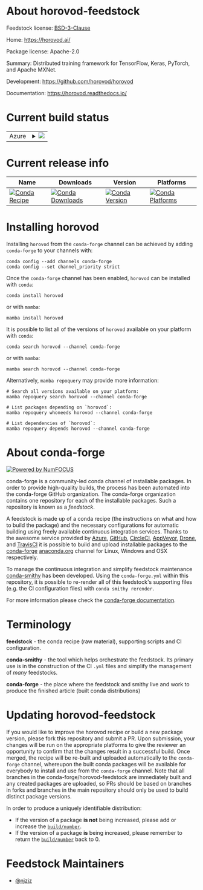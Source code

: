 About horovod-feedstock
=======================

Feedstock license: [BSD-3-Clause](https://github.com/conda-forge/horovod-feedstock/blob/main/LICENSE.txt)

Home: https://horovod.ai/

Package license: Apache-2.0

Summary: Distributed training framework for TensorFlow, Keras, PyTorch, and Apache MXNet.

Development: https://github.com/horovod/horovod

Documentation: https://horovod.readthedocs.io/

Current build status
====================


<table>
    
  <tr>
    <td>Azure</td>
    <td>
      <details>
        <summary>
          <a href="https://dev.azure.com/conda-forge/feedstock-builds/_build/latest?definitionId=20800&branchName=main">
            <img src="https://dev.azure.com/conda-forge/feedstock-builds/_apis/build/status/horovod-feedstock?branchName=main">
          </a>
        </summary>
        <table>
          <thead><tr><th>Variant</th><th>Status</th></tr></thead>
          <tbody><tr>
              <td>linux_64_cuda_compilerNonecuda_compiler_versionNonecxx_compiler_version12mpimpichpython3.10.____cpython</td>
              <td>
                <a href="https://dev.azure.com/conda-forge/feedstock-builds/_build/latest?definitionId=20800&branchName=main">
                  <img src="https://dev.azure.com/conda-forge/feedstock-builds/_apis/build/status/horovod-feedstock?branchName=main&jobName=linux&configuration=linux%20linux_64_cuda_compilerNonecuda_compiler_versionNonecxx_compiler_version12mpimpichpython3.10.____cpython" alt="variant">
                </a>
              </td>
            </tr><tr>
              <td>linux_64_cuda_compilerNonecuda_compiler_versionNonecxx_compiler_version12mpimpichpython3.11.____cpython</td>
              <td>
                <a href="https://dev.azure.com/conda-forge/feedstock-builds/_build/latest?definitionId=20800&branchName=main">
                  <img src="https://dev.azure.com/conda-forge/feedstock-builds/_apis/build/status/horovod-feedstock?branchName=main&jobName=linux&configuration=linux%20linux_64_cuda_compilerNonecuda_compiler_versionNonecxx_compiler_version12mpimpichpython3.11.____cpython" alt="variant">
                </a>
              </td>
            </tr><tr>
              <td>linux_64_cuda_compilerNonecuda_compiler_versionNonecxx_compiler_version12mpimpichpython3.8.____cpython</td>
              <td>
                <a href="https://dev.azure.com/conda-forge/feedstock-builds/_build/latest?definitionId=20800&branchName=main">
                  <img src="https://dev.azure.com/conda-forge/feedstock-builds/_apis/build/status/horovod-feedstock?branchName=main&jobName=linux&configuration=linux%20linux_64_cuda_compilerNonecuda_compiler_versionNonecxx_compiler_version12mpimpichpython3.8.____cpython" alt="variant">
                </a>
              </td>
            </tr><tr>
              <td>linux_64_cuda_compilerNonecuda_compiler_versionNonecxx_compiler_version12mpimpichpython3.9.____cpython</td>
              <td>
                <a href="https://dev.azure.com/conda-forge/feedstock-builds/_build/latest?definitionId=20800&branchName=main">
                  <img src="https://dev.azure.com/conda-forge/feedstock-builds/_apis/build/status/horovod-feedstock?branchName=main&jobName=linux&configuration=linux%20linux_64_cuda_compilerNonecuda_compiler_versionNonecxx_compiler_version12mpimpichpython3.9.____cpython" alt="variant">
                </a>
              </td>
            </tr><tr>
              <td>linux_64_cuda_compilerNonecuda_compiler_versionNonecxx_compiler_version12mpiopenmpipython3.10.____cpython</td>
              <td>
                <a href="https://dev.azure.com/conda-forge/feedstock-builds/_build/latest?definitionId=20800&branchName=main">
                  <img src="https://dev.azure.com/conda-forge/feedstock-builds/_apis/build/status/horovod-feedstock?branchName=main&jobName=linux&configuration=linux%20linux_64_cuda_compilerNonecuda_compiler_versionNonecxx_compiler_version12mpiopenmpipython3.10.____cpython" alt="variant">
                </a>
              </td>
            </tr><tr>
              <td>linux_64_cuda_compilerNonecuda_compiler_versionNonecxx_compiler_version12mpiopenmpipython3.11.____cpython</td>
              <td>
                <a href="https://dev.azure.com/conda-forge/feedstock-builds/_build/latest?definitionId=20800&branchName=main">
                  <img src="https://dev.azure.com/conda-forge/feedstock-builds/_apis/build/status/horovod-feedstock?branchName=main&jobName=linux&configuration=linux%20linux_64_cuda_compilerNonecuda_compiler_versionNonecxx_compiler_version12mpiopenmpipython3.11.____cpython" alt="variant">
                </a>
              </td>
            </tr><tr>
              <td>linux_64_cuda_compilerNonecuda_compiler_versionNonecxx_compiler_version12mpiopenmpipython3.8.____cpython</td>
              <td>
                <a href="https://dev.azure.com/conda-forge/feedstock-builds/_build/latest?definitionId=20800&branchName=main">
                  <img src="https://dev.azure.com/conda-forge/feedstock-builds/_apis/build/status/horovod-feedstock?branchName=main&jobName=linux&configuration=linux%20linux_64_cuda_compilerNonecuda_compiler_versionNonecxx_compiler_version12mpiopenmpipython3.8.____cpython" alt="variant">
                </a>
              </td>
            </tr><tr>
              <td>linux_64_cuda_compilerNonecuda_compiler_versionNonecxx_compiler_version12mpiopenmpipython3.9.____cpython</td>
              <td>
                <a href="https://dev.azure.com/conda-forge/feedstock-builds/_build/latest?definitionId=20800&branchName=main">
                  <img src="https://dev.azure.com/conda-forge/feedstock-builds/_apis/build/status/horovod-feedstock?branchName=main&jobName=linux&configuration=linux%20linux_64_cuda_compilerNonecuda_compiler_versionNonecxx_compiler_version12mpiopenmpipython3.9.____cpython" alt="variant">
                </a>
              </td>
            </tr><tr>
              <td>linux_64_cuda_compilernvcccuda_compiler_version11.2cxx_compiler_version10mpimpichpython3.10.____cpython</td>
              <td>
                <a href="https://dev.azure.com/conda-forge/feedstock-builds/_build/latest?definitionId=20800&branchName=main">
                  <img src="https://dev.azure.com/conda-forge/feedstock-builds/_apis/build/status/horovod-feedstock?branchName=main&jobName=linux&configuration=linux%20linux_64_cuda_compilernvcccuda_compiler_version11.2cxx_compiler_version10mpimpichpython3.10.____cpython" alt="variant">
                </a>
              </td>
            </tr><tr>
              <td>linux_64_cuda_compilernvcccuda_compiler_version11.2cxx_compiler_version10mpimpichpython3.11.____cpython</td>
              <td>
                <a href="https://dev.azure.com/conda-forge/feedstock-builds/_build/latest?definitionId=20800&branchName=main">
                  <img src="https://dev.azure.com/conda-forge/feedstock-builds/_apis/build/status/horovod-feedstock?branchName=main&jobName=linux&configuration=linux%20linux_64_cuda_compilernvcccuda_compiler_version11.2cxx_compiler_version10mpimpichpython3.11.____cpython" alt="variant">
                </a>
              </td>
            </tr><tr>
              <td>linux_64_cuda_compilernvcccuda_compiler_version11.2cxx_compiler_version10mpimpichpython3.8.____cpython</td>
              <td>
                <a href="https://dev.azure.com/conda-forge/feedstock-builds/_build/latest?definitionId=20800&branchName=main">
                  <img src="https://dev.azure.com/conda-forge/feedstock-builds/_apis/build/status/horovod-feedstock?branchName=main&jobName=linux&configuration=linux%20linux_64_cuda_compilernvcccuda_compiler_version11.2cxx_compiler_version10mpimpichpython3.8.____cpython" alt="variant">
                </a>
              </td>
            </tr><tr>
              <td>linux_64_cuda_compilernvcccuda_compiler_version11.2cxx_compiler_version10mpimpichpython3.9.____cpython</td>
              <td>
                <a href="https://dev.azure.com/conda-forge/feedstock-builds/_build/latest?definitionId=20800&branchName=main">
                  <img src="https://dev.azure.com/conda-forge/feedstock-builds/_apis/build/status/horovod-feedstock?branchName=main&jobName=linux&configuration=linux%20linux_64_cuda_compilernvcccuda_compiler_version11.2cxx_compiler_version10mpimpichpython3.9.____cpython" alt="variant">
                </a>
              </td>
            </tr><tr>
              <td>linux_64_cuda_compilernvcccuda_compiler_version11.2cxx_compiler_version10mpiopenmpipython3.10.____cpython</td>
              <td>
                <a href="https://dev.azure.com/conda-forge/feedstock-builds/_build/latest?definitionId=20800&branchName=main">
                  <img src="https://dev.azure.com/conda-forge/feedstock-builds/_apis/build/status/horovod-feedstock?branchName=main&jobName=linux&configuration=linux%20linux_64_cuda_compilernvcccuda_compiler_version11.2cxx_compiler_version10mpiopenmpipython3.10.____cpython" alt="variant">
                </a>
              </td>
            </tr><tr>
              <td>linux_64_cuda_compilernvcccuda_compiler_version11.2cxx_compiler_version10mpiopenmpipython3.11.____cpython</td>
              <td>
                <a href="https://dev.azure.com/conda-forge/feedstock-builds/_build/latest?definitionId=20800&branchName=main">
                  <img src="https://dev.azure.com/conda-forge/feedstock-builds/_apis/build/status/horovod-feedstock?branchName=main&jobName=linux&configuration=linux%20linux_64_cuda_compilernvcccuda_compiler_version11.2cxx_compiler_version10mpiopenmpipython3.11.____cpython" alt="variant">
                </a>
              </td>
            </tr><tr>
              <td>linux_64_cuda_compilernvcccuda_compiler_version11.2cxx_compiler_version10mpiopenmpipython3.8.____cpython</td>
              <td>
                <a href="https://dev.azure.com/conda-forge/feedstock-builds/_build/latest?definitionId=20800&branchName=main">
                  <img src="https://dev.azure.com/conda-forge/feedstock-builds/_apis/build/status/horovod-feedstock?branchName=main&jobName=linux&configuration=linux%20linux_64_cuda_compilernvcccuda_compiler_version11.2cxx_compiler_version10mpiopenmpipython3.8.____cpython" alt="variant">
                </a>
              </td>
            </tr><tr>
              <td>linux_64_cuda_compilernvcccuda_compiler_version11.2cxx_compiler_version10mpiopenmpipython3.9.____cpython</td>
              <td>
                <a href="https://dev.azure.com/conda-forge/feedstock-builds/_build/latest?definitionId=20800&branchName=main">
                  <img src="https://dev.azure.com/conda-forge/feedstock-builds/_apis/build/status/horovod-feedstock?branchName=main&jobName=linux&configuration=linux%20linux_64_cuda_compilernvcccuda_compiler_version11.2cxx_compiler_version10mpiopenmpipython3.9.____cpython" alt="variant">
                </a>
              </td>
            </tr><tr>
              <td>osx_64_mpimpichpython3.10.____cpython</td>
              <td>
                <a href="https://dev.azure.com/conda-forge/feedstock-builds/_build/latest?definitionId=20800&branchName=main">
                  <img src="https://dev.azure.com/conda-forge/feedstock-builds/_apis/build/status/horovod-feedstock?branchName=main&jobName=osx&configuration=osx%20osx_64_mpimpichpython3.10.____cpython" alt="variant">
                </a>
              </td>
            </tr><tr>
              <td>osx_64_mpimpichpython3.11.____cpython</td>
              <td>
                <a href="https://dev.azure.com/conda-forge/feedstock-builds/_build/latest?definitionId=20800&branchName=main">
                  <img src="https://dev.azure.com/conda-forge/feedstock-builds/_apis/build/status/horovod-feedstock?branchName=main&jobName=osx&configuration=osx%20osx_64_mpimpichpython3.11.____cpython" alt="variant">
                </a>
              </td>
            </tr><tr>
              <td>osx_64_mpimpichpython3.8.____cpython</td>
              <td>
                <a href="https://dev.azure.com/conda-forge/feedstock-builds/_build/latest?definitionId=20800&branchName=main">
                  <img src="https://dev.azure.com/conda-forge/feedstock-builds/_apis/build/status/horovod-feedstock?branchName=main&jobName=osx&configuration=osx%20osx_64_mpimpichpython3.8.____cpython" alt="variant">
                </a>
              </td>
            </tr><tr>
              <td>osx_64_mpimpichpython3.9.____cpython</td>
              <td>
                <a href="https://dev.azure.com/conda-forge/feedstock-builds/_build/latest?definitionId=20800&branchName=main">
                  <img src="https://dev.azure.com/conda-forge/feedstock-builds/_apis/build/status/horovod-feedstock?branchName=main&jobName=osx&configuration=osx%20osx_64_mpimpichpython3.9.____cpython" alt="variant">
                </a>
              </td>
            </tr><tr>
              <td>osx_64_mpiopenmpipython3.10.____cpython</td>
              <td>
                <a href="https://dev.azure.com/conda-forge/feedstock-builds/_build/latest?definitionId=20800&branchName=main">
                  <img src="https://dev.azure.com/conda-forge/feedstock-builds/_apis/build/status/horovod-feedstock?branchName=main&jobName=osx&configuration=osx%20osx_64_mpiopenmpipython3.10.____cpython" alt="variant">
                </a>
              </td>
            </tr><tr>
              <td>osx_64_mpiopenmpipython3.11.____cpython</td>
              <td>
                <a href="https://dev.azure.com/conda-forge/feedstock-builds/_build/latest?definitionId=20800&branchName=main">
                  <img src="https://dev.azure.com/conda-forge/feedstock-builds/_apis/build/status/horovod-feedstock?branchName=main&jobName=osx&configuration=osx%20osx_64_mpiopenmpipython3.11.____cpython" alt="variant">
                </a>
              </td>
            </tr><tr>
              <td>osx_64_mpiopenmpipython3.8.____cpython</td>
              <td>
                <a href="https://dev.azure.com/conda-forge/feedstock-builds/_build/latest?definitionId=20800&branchName=main">
                  <img src="https://dev.azure.com/conda-forge/feedstock-builds/_apis/build/status/horovod-feedstock?branchName=main&jobName=osx&configuration=osx%20osx_64_mpiopenmpipython3.8.____cpython" alt="variant">
                </a>
              </td>
            </tr><tr>
              <td>osx_64_mpiopenmpipython3.9.____cpython</td>
              <td>
                <a href="https://dev.azure.com/conda-forge/feedstock-builds/_build/latest?definitionId=20800&branchName=main">
                  <img src="https://dev.azure.com/conda-forge/feedstock-builds/_apis/build/status/horovod-feedstock?branchName=main&jobName=osx&configuration=osx%20osx_64_mpiopenmpipython3.9.____cpython" alt="variant">
                </a>
              </td>
            </tr>
          </tbody>
        </table>
      </details>
    </td>
  </tr>
</table>

Current release info
====================

| Name | Downloads | Version | Platforms |
| --- | --- | --- | --- |
| [![Conda Recipe](https://img.shields.io/badge/recipe-horovod-green.svg)](https://anaconda.org/conda-forge/horovod) | [![Conda Downloads](https://img.shields.io/conda/dn/conda-forge/horovod.svg)](https://anaconda.org/conda-forge/horovod) | [![Conda Version](https://img.shields.io/conda/vn/conda-forge/horovod.svg)](https://anaconda.org/conda-forge/horovod) | [![Conda Platforms](https://img.shields.io/conda/pn/conda-forge/horovod.svg)](https://anaconda.org/conda-forge/horovod) |

Installing horovod
==================

Installing `horovod` from the `conda-forge` channel can be achieved by adding `conda-forge` to your channels with:

```
conda config --add channels conda-forge
conda config --set channel_priority strict
```

Once the `conda-forge` channel has been enabled, `horovod` can be installed with `conda`:

```
conda install horovod
```

or with `mamba`:

```
mamba install horovod
```

It is possible to list all of the versions of `horovod` available on your platform with `conda`:

```
conda search horovod --channel conda-forge
```

or with `mamba`:

```
mamba search horovod --channel conda-forge
```

Alternatively, `mamba repoquery` may provide more information:

```
# Search all versions available on your platform:
mamba repoquery search horovod --channel conda-forge

# List packages depending on `horovod`:
mamba repoquery whoneeds horovod --channel conda-forge

# List dependencies of `horovod`:
mamba repoquery depends horovod --channel conda-forge
```


About conda-forge
=================

[![Powered by
NumFOCUS](https://img.shields.io/badge/powered%20by-NumFOCUS-orange.svg?style=flat&colorA=E1523D&colorB=007D8A)](https://numfocus.org)

conda-forge is a community-led conda channel of installable packages.
In order to provide high-quality builds, the process has been automated into the
conda-forge GitHub organization. The conda-forge organization contains one repository
for each of the installable packages. Such a repository is known as a *feedstock*.

A feedstock is made up of a conda recipe (the instructions on what and how to build
the package) and the necessary configurations for automatic building using freely
available continuous integration services. Thanks to the awesome service provided by
[Azure](https://azure.microsoft.com/en-us/services/devops/), [GitHub](https://github.com/),
[CircleCI](https://circleci.com/), [AppVeyor](https://www.appveyor.com/),
[Drone](https://cloud.drone.io/welcome), and [TravisCI](https://travis-ci.com/)
it is possible to build and upload installable packages to the
[conda-forge](https://anaconda.org/conda-forge) [anaconda.org](https://anaconda.org/)
channel for Linux, Windows and OSX respectively.

To manage the continuous integration and simplify feedstock maintenance
[conda-smithy](https://github.com/conda-forge/conda-smithy) has been developed.
Using the ``conda-forge.yml`` within this repository, it is possible to re-render all of
this feedstock's supporting files (e.g. the CI configuration files) with ``conda smithy rerender``.

For more information please check the [conda-forge documentation](https://conda-forge.org/docs/).

Terminology
===========

**feedstock** - the conda recipe (raw material), supporting scripts and CI configuration.

**conda-smithy** - the tool which helps orchestrate the feedstock.
                   Its primary use is in the construction of the CI ``.yml`` files
                   and simplify the management of *many* feedstocks.

**conda-forge** - the place where the feedstock and smithy live and work to
                  produce the finished article (built conda distributions)


Updating horovod-feedstock
==========================

If you would like to improve the horovod recipe or build a new
package version, please fork this repository and submit a PR. Upon submission,
your changes will be run on the appropriate platforms to give the reviewer an
opportunity to confirm that the changes result in a successful build. Once
merged, the recipe will be re-built and uploaded automatically to the
`conda-forge` channel, whereupon the built conda packages will be available for
everybody to install and use from the `conda-forge` channel.
Note that all branches in the conda-forge/horovod-feedstock are
immediately built and any created packages are uploaded, so PRs should be based
on branches in forks and branches in the main repository should only be used to
build distinct package versions.

In order to produce a uniquely identifiable distribution:
 * If the version of a package **is not** being increased, please add or increase
   the [``build/number``](https://docs.conda.io/projects/conda-build/en/latest/resources/define-metadata.html#build-number-and-string).
 * If the version of a package **is** being increased, please remember to return
   the [``build/number``](https://docs.conda.io/projects/conda-build/en/latest/resources/define-metadata.html#build-number-and-string)
   back to 0.

Feedstock Maintainers
=====================

* [@njzjz](https://github.com/njzjz/)

